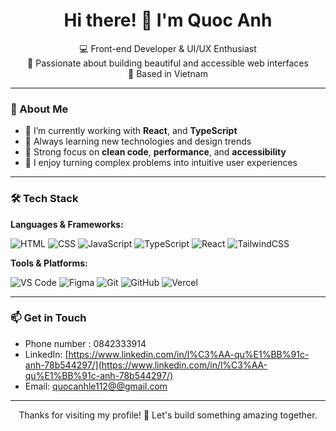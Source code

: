 <h1 align="center">Hi there! 👋 I'm Quoc Anh</h1>

<p align="center">
  💻 Front-end Developer & UI/UX Enthusiast <br/>
  🎨 Passionate about building beautiful and accessible web interfaces <br/>
  📍 Based in Vietnam
</p>

---

### 🧠 About Me

- 🔭 I’m currently working with **React**, and **TypeScript**
- 🌱 Always learning new technologies and design trends
- 🧩 Strong focus on **clean code**, **performance**, and **accessibility**
- 🚀 I enjoy turning complex problems into intuitive user experiences

---

### 🛠️ Tech Stack

**Languages & Frameworks:**

![HTML](https://img.shields.io/badge/-HTML5-E34F26?style=flat&logo=html5&logoColor=white)
![CSS](https://img.shields.io/badge/-CSS3-1572B6?style=flat&logo=css3&logoColor=white)
![JavaScript](https://img.shields.io/badge/-JavaScript-F7DF1E?style=flat&logo=javascript&logoColor=black)
![TypeScript](https://img.shields.io/badge/-TypeScript-3178C6?style=flat&logo=typescript&logoColor=white)
![React](https://img.shields.io/badge/-React-61DAFB?style=flat&logo=react&logoColor=black)
![TailwindCSS](https://img.shields.io/badge/-TailwindCSS-38B2AC?style=flat&logo=tailwind-css&logoColor=white)

**Tools & Platforms:**

![VS Code](https://img.shields.io/badge/-VSCode-007ACC?style=flat&logo=visual-studio-code&logoColor=white)
![Figma](https://img.shields.io/badge/-Figma-F24E1E?style=flat&logo=figma&logoColor=white)
![Git](https://img.shields.io/badge/-Git-F05032?style=flat&logo=git&logoColor=white)
![GitHub](https://img.shields.io/badge/-GitHub-181717?style=flat&logo=github&logoColor=white)
![Vercel](https://img.shields.io/badge/-Vercel-000000?style=flat&logo=vercel&logoColor=white)


---

### 📫 Get in Touch

- Phone number : 0842333914
- LinkedIn: [https://www.linkedin.com/in/l%C3%AA-qu%E1%BB%91c-anh-78b544297/](https://www.linkedin.com/in/l%C3%AA-qu%E1%BB%91c-anh-78b544297/)
- Email: [quocanhle112@@gmail.com](quocanhle112@gmail.com)

---

<p align="center">
  Thanks for visiting my profile! 🌟 Let's build something amazing together.
</p>
